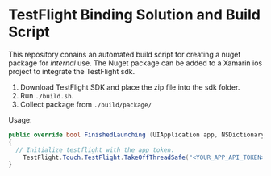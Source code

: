 TestFlight Binding Solution and Build Script
===

This repository conains an automated build script for creating a nuget package for *internal* use. The Nuget package can be added to a Xamarin ios project to integrate the TestFlight sdk.


1. Download TestFlight SDK and place the zip file into the sdk folder.
2. Run ```./build.sh```.
3. Collect package from ```./build/package/```

Usage:
```C#
public override bool FinishedLaunching (UIApplication app, NSDictionary options)
{
  // Initialize testflight with the app token.
	TestFlight.Touch.TestFlight.TakeOffThreadSafe("<YOUR_APP_API_TOKEN>");
}
```
